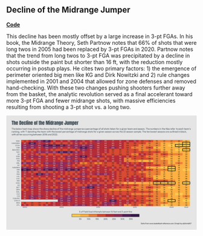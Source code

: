 ## Decline of the Midrange Jumper

[**Code**](https://github.com/schmid07/NBA-R/blob/main/code/08_midrange_heat.R)

This decline has been mostly offset by a large increase in 3-pt FGAs. In his book, the Midrange Theory,
Seth Partnow notes that 66% of shots that were long twos in 2005 had been replaced by 3-pt FGAs
in 2020. Partnow notes that the trend from long twos to 3-pt FGA was precipitated by a decline in
shots outside the paint but shorter than 16 ft, with the reduction mostly occurring in postup plays.
He cites two primary factors: 1) the emergence of perimeter oriented big men like KG and Dirk Nowitzki
and 2) rule changes implemented in 2001 and 2004 that allowed for zone defenses and removed hand-checking. With these two changes pushing shooters further away from the basket, the analytic revolution served as a final accelerant toward more 3-pt FGA and fewer midrange shots, with massive efficiencies resulting from shooting a 3-pt shot vs. a long two.

<p align = "center">
<img src = "midrange.png" width = "900">
</p>